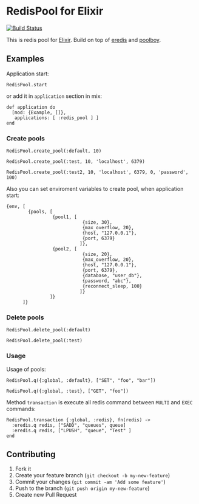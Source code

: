 # RedisPool for Elixir
[![Build Status](https://travis-ci.org/le0pard/redis_pool.png?branch=master)](https://travis-ci.org/le0pard/redis_pool)

This is redis pool for [Elixir](http://elixir-lang.org/). Build on top of [eredis](https://github.com/wooga/eredis) and [poolboy](https://github.com/devinus/poolboy).

## Examples

Application start:

```
RedisPool.start
```
or add it in `application` section in mix:

```
def application do
  [mod: {Example, []},
   applications: [ :redis_pool ] ]
end
```

### Create pools

```
RedisPool.create_pool(:default, 10)

RedisPool.create_pool(:test, 10, 'localhost', 6379)

RedisPool.create_pool(:test2, 10, 'localhost', 6379, 0, 'password', 100)
```

Also you can set enviroment variables to create pool, when application start:

```
{env, [
        {pools, [
                 {pool1, [
                            {size, 30},
                            {max_overflow, 20},
                            {host, "127.0.0.1"},
                            {port, 6379}
                           ]},
                 {pool2, [
                            {size, 20},
                            {max_overflow, 20},
                            {host, "127.0.0.1"},
                            {port, 6379},
                            {database, "user_db"},
                            {password, "abc"},
                            {reconnect_sleep, 100}
                           ]}
                ]}
      ]}
```

### Delete pools

```
RedisPool.delete_pool(:default)

RedisPool.delete_pool(:test)
```

### Usage

Usage of pools:

```
RedisPool.q({:global, :default}, ["SET", "foo", "bar"])

RedisPool.q({:global, :test}, ["GET", "foo"])
```

Method `transaction` is execute all redis command between `MULTI` and `EXEC` commands:

```
RedisPool.transaction {:global, :redis}, fn(redis) ->
  :eredis.q redis, ["SADD", "queues", queue]
  :eredis.q redis, ["LPUSH", "queue", "Test" ]
end
```

## Contributing

1. Fork it
2. Create your feature branch (`git checkout -b my-new-feature`)
3. Commit your changes (`git commit -am 'Add some feature'`)
4. Push to the branch (`git push origin my-new-feature`)
5. Create new Pull Request